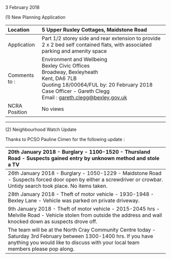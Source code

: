 3 February 2018

(1) New Planning Application

| Location          | 5 Upper Ruxley Cottages, Maidstone Road                                                                                                                                                                                                                  |
| :---------------- | :------------------------------------------------------------------------------------------------------------------------------------------------------------------------------------------------------------------------------------------------------- |
| Application       | Part 1/2 storey side and rear extension to provide 2 x 2 bed self contained flats, with associated parking and amenity space                                                                                                                             |
| Comments <br>to : | Environment and Wellbeing <br>Bexley Civic Offices <br>Broadway, Bexleyheath <br>Kent, DA6 7LB <br>Quoting 18/00064/FUL by: 20 February 2018 <br>Case Officer - Gareth Clegg <br>Email : [gareth.clegg@bexley.gov.uk](mailto:gareth.clegg@bexley.gov.uk) |
| NCRA Position     | No views                                                                                                                                                                                                                                                 |

---

(2) Neighbourhood Watch Update

Thanks to PCSO Pauline Cimen for the following update :

| 20th January 2018 - Burglary - 1100-1520 - Thursland Road - Suspects gained entry by unknown method and stole a TV                                                                                     |
| :----------------------------------------------------------------------------------------------------------------------------------------------------------------------------------------------------- |
| 26th January 2018 - Burglary - 1050-1229 - Maidstone Road - Suspects forced door open by either a screwdriver or crowbar. Untidy search took place. No items taken.                                    |
| 28th January 2018 - Theft of motor vehicle - 1930-1948 - Bexley Lane - Vehicle was parked on private driveway.                                                                                         |
| 9th January 2018 - Theft of motor vehicle - 2015-2045 hrs - Melville Road - Vehicle stolen from outside the address and wall knocked down as suspects drove off.                                       |
| The team will be at the North Cray Community Centre today - Saturday 3rd February between 1300-1400 hrs. If you have anything you would like to discuss with your local team members please pop along. |
